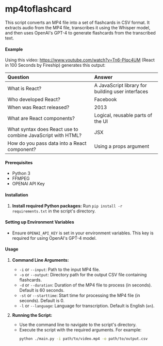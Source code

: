 # mp4toflashcard

This script converts an MP4 file into a set of flashcards in CSV format. It extracts audio from the MP4 file, transcribes it using the Whisper model, and then uses OpenAI's GPT-4 to generate flashcards from the transcribed text.

#### Example

Using this video: https://www.youtube.com/watch?v=Tn6-PIqc4UM (React in 100 Seconds by Fireship) generates this output:

| Question                                                    | Answer                                            |
| :---------------------------------------------------------- | :------------------------------------------------ |
| What is React?                                              | A JavaScript library for building user interfaces |
| Who developed React?                                        | Facebook                                          |
| When was React released?                                    | 2013                                              |
| What are React components?                                  | Logical, reusable parts of the UI                 |
| What syntax does React use to combine JavaScript with HTML? | JSX                                               |
| How do you pass data into a React component?                | Using a props argument                            |

#### **Prerequisites**

- Python 3
- FFMPEG
- OPENAI API Key

#### **Installation**

1. **Install required Python packages:** Run `pip install -r requirements.txt` in the script's directory.

#### **Setting up Environment Variables**

- Ensure `OPENAI_API_KEY` is set in your environment variables. This key is required for using OpenAI's GPT-4 model.

#### **Usage**

1. **Command Line Arguments:**

   - `-i` or `--input`: Path to the input MP4 file.
   - `-o` or `--output`: Directory path for the output CSV file containing flashcards.
   - `-d` or `--duration`: Duration of the MP4 file to process (in seconds). Default is 60 seconds.
   - `-st` or `--starttime`: Start time for processing the MP4 file (in seconds). Default is 0.
   - `-l` or `--language`: Language for transcription. Default is English (`en`).

2. **Running the Script:**
   - Use the command line to navigate to the script's directory.
   - Execute the script with the required arguments. For example:
     ```bash
     python ./main.py -i path/to/video.mp4 -o path/to/output.csv
     ```
